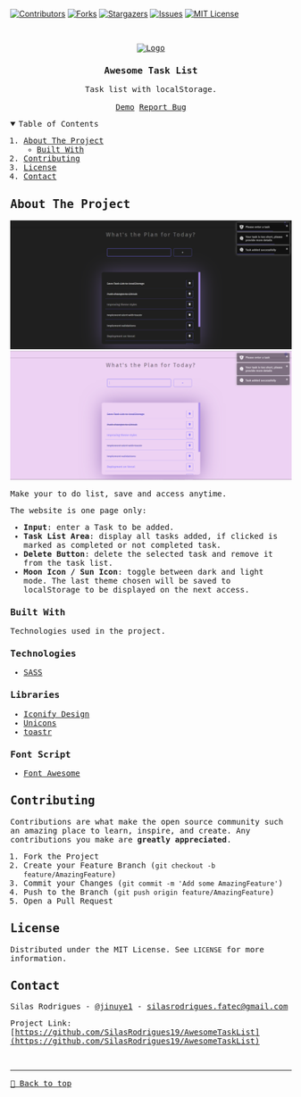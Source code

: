 [![Contributors][contributors-shield]][contributors-url]
[![Forks][forks-shield]][forks-url]
[![Stargazers][stars-shield]][stars-url]
[![Issues][issues-shield]][issues-url]
[![MIT License][license-shield]][license-url]


<!-- PROJECT LOGO -->
<br />
<samp>
<p align="center">
  <a href="https://github.com/SilasRodrigues19/AwesomeTaskList">
    <img src="./favicon.ico" alt="Logo" width="80" height="80">
  </a>

  <h3 align="center">Awesome Task List</h3>

  <p align="center">
    Task list with localStorage.
    <br />
    <br />
    <a href="https://awesome-task-list.vercel.app">Demo</a>
    <a href="https://github.com/SilasRodrigues19/AwesomeTaskList/issues">Report Bug</a>
  </p>
</p>

<!-- TABLE OF CONTENTS -->
<details open="open">
  <summary>Table of Contents</summary>
  <ol>
    <li>
      <a href="#about-the-project">About The Project</a>
      <ul>
        <li><a href="#built-with">Built With</a></li>
      </ul>
    </li>
    <li><a href="#contributing">Contributing</a></li>
    <li><a href="#license">License</a></li>
    <li><a href="#contact">Contact</a></li>
  </ol>
</details>

<!-- ABOUT THE PROJECT -->
## About The Project

[![Preview][product-screenshot]](https://awesome-task-list.vercel.app)
[![Preview][product-screenshot2]](https://awesome-task-list.vercel.app)

Make your to do list, save and access anytime.

The website is one page only:
* **Input**: enter a Task to be added.
* **Task List Area**: display all tasks added, if clicked is marked as completed or not completed task.
* **Delete Button**: delete the selected task and remove it from the task list.
* **Moon Icon / Sun Icon**: toggle between dark and light mode. The last theme chosen will be saved to localStorage to be displayed on the next access.
### Built With

Technologies used in the project.

### Technologies
* [SASS](https://sass-lang.com)

### Libraries
* [Iconify Design](https://iconify.design/)
* [Unicons](https://iconscout.com/unicons/explore/line)
* [toastr](https://codeseven.github.io/toastr/demo.html)

### Font Script
* [Font Awesome](https://fontawesome.com)

<!-- CONTRIBUTING -->
## Contributing

Contributions are what make the open source community such an amazing place to learn, inspire, and create. Any contributions you make are **greatly appreciated**.

1. Fork the Project
2. Create your Feature Branch (`git checkout -b feature/AmazingFeature`)
3. Commit your Changes (`git commit -m 'Add some AmazingFeature'`)
4. Push to the Branch (`git push origin feature/AmazingFeature`)
5. Open a Pull Request


<!-- LICENSE -->
## License

Distributed under the MIT License. See `LICENSE` for more information.


<!-- CONTACT -->
## Contact

Silas Rodrigues - [@jinuye1](https://twitter.com/jinuye1) - silasrodrigues.fatec@gmail.com

Project Link: [https://github.com/SilasRodrigues19/AwesomeTaskList](https://github.com/SilasRodrigues19/AwesomeTaskList) <br>



<!-- MARKDOWN LINKS & IMAGES -->
<!-- https://www.markdownguide.org/basic-syntax/#reference-style-links -->
[contributors-shield]: https://img.shields.io/github/contributors/SilasRodrigues19/AwesomeTaskList.svg?style=for-the-badge
[contributors-url]: https://github.com/SilasRodrigues19/AwesomeTaskList/graphs/contributors
[forks-shield]: https://img.shields.io/github/forks/SilasRodrigues19/AwesomeTaskList.svg?style=for-the-badge
[forks-url]: https://github.com/SilasRodrigues19/AwesomeTaskList/network/members
[stars-shield]: https://img.shields.io/github/stars/SilasRodrigues19/AwesomeTaskList.svg?style=for-the-badge
[stars-url]: https://github.com/SilasRodrigues19/AwesomeTaskList/stargazers
[issues-shield]: https://img.shields.io/github/issues/SilasRodrigues19/AwesomeTaskList.svg?style=for-the-badge
[issues-url]: https://github.com/SilasRodrigues19/AwesomeTaskList/issues
[license-shield]: https://img.shields.io/github/license/SilasRodrigues19/AwesomeTaskList.svg?style=for-the-badge
[license-url]: https://github.com/SilasRodrigues19/AwesomeTaskList/blob/master/LICENSE
[product-screenshot]: ./assets/img/preview.png
[product-screenshot2]: ./assets/img/preview2.png
[license-url]: https://github.com/SilasRodrigues19/AwesomeTaskList/blob/master/LICENSE

<br><hr>
[🔼 Back to top](#Awesome-Task-List)